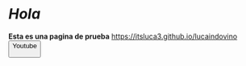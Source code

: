 # _Hola_
**Esta es una pagina de prueba**
https://itsluca3.github.io/lucaindovino
<button Red> Youtube
